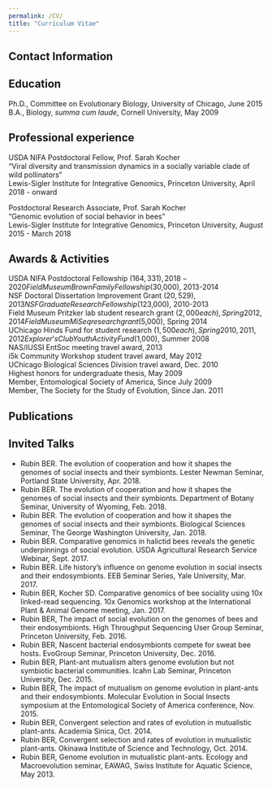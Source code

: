 ```yaml
---
permalink: /CV/
title: "Curriculum Vitae"
---
```


## Contact Information

## Education
Ph.D., Committee on Evolutionary Biology, University of Chicago, June 2015  
B.A., Biology, *summa cum laude*, Cornell University, May 2009

## Professional experience
USDA NIFA Postdoctoral Fellow, Prof. Sarah Kocher  
“Viral diversity and transmission dynamics in a socially variable clade of wild pollinators”  
Lewis-Sigler Institute for Integrative Genomics, Princeton University, April 2018 - onward

Postdoctoral Research Associate, Prof. Sarah Kocher  
“Genomic evolution of social behavior in bees”  
Lewis-Sigler Institute for Integrative Genomics, Princeton University, August 2015 - March 2018

## Awards & Activities
USDA NIFA Postdoctoral Fellowship ($164,331), 2018-2020  
Field Museum Brown Family Fellowship ($30,000), 2013-2014  
NSF Doctoral Dissertation Improvement Grant ($20,529), 2013  
NSF Graduate Research Fellowship ($123,000), 2010-2013  
Field Museum Pritzker lab student research grant ($2,000 each), Spring 2012, 2014  
Field Museum MiSeq research grant ($5,000), Spring 2014  
UChicago Hinds Fund for student research ($1,500 each), Spring 2010, 2011, 2012  
Explorer’s Club Youth Activity Fund ($1,000), Summer 2008  
NAS/IUSSI EntSoc meeting travel award, 2013  
i5k Community Workshop student travel award, May 2012  
UChicago Biological Sciences Division travel award, Dec. 2010  
Highest honors for undergraduate thesis, May 2009  
Member, Entomological Society of America, Since July 2009  
Member, The Society for the Study of Evolution, Since Jan. 2011  

## Publications 

## Invited Talks
* Rubin BER. The evolution of cooperation and how it shapes the genomes of social insects and their symbionts. Lester Newman Seminar, Portland State University, Apr. 2018.
* Rubin BER. The evolution of cooperation and how it shapes the genomes of social insects and their symbionts. Department of Botany Seminar, University of Wyoming, Feb. 2018.
* Rubin BER. The evolution of cooperation and how it shapes the genomes of social insects and their symbionts. Biological Sciences Seminar, The George Washington University, Jan. 2018.
* Rubin BER. Comparative genomics in halictid bees reveals the genetic underpinnings of social evolution. USDA Agricultural Research Service Webinar, Sept. 2017.
* Rubin BER. Life history’s influence on genome evolution in social insects and their endosymbionts. EEB Seminar Series, Yale University, Mar. 2017.
* Rubin BER, Kocher SD. Comparative genomics of bee sociality using 10x linked-read sequencing. 10x Genomics workshop at the International Plant & Animal Genome meeting, Jan. 2017.
* Rubin BER, The impact of social evolution on the genomes of bees and their endosymbionts. High Throughput Sequencing User Group Seminar, Princeton University, Feb. 2016.
* Rubin BER, Nascent bacterial endosymbionts compete for sweat bee hosts. EvoGroup Seminar, Princeton University, Dec. 2016.
* Rubin BER, Plant-ant mutualism alters genome evolution but not symbiotic bacterial communities. Icahn Lab Seminar, Princeton University, Dec. 2015.
* Rubin BER, The impact of mutualism on genome evolution in plant-ants and their endosymbionts. Molecular Evolution in Social Insects symposium at the Entomological Society of America conference, Nov. 2015.
* Rubin BER, Convergent selection and rates of evolution in mutualistic plant-ants. Academia Sinica, Oct. 2014.
* Rubin BER, Convergent selection and rates of evolution in mutualistic plant-ants. Okinawa Institute of Science and Technology, Oct. 2014.
* Rubin BER, Genome evolution in mutualistic plant-ants. Ecology and Macroevolution seminar, EAWAG, Swiss Institute for Aquatic Science, May 2013.
